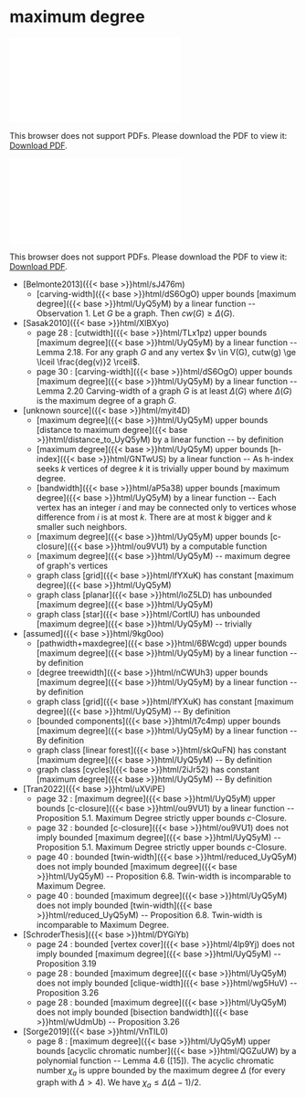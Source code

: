 # maximum degree




<object data="../local_UyQ5yM.pdf" type="application/pdf" width="100%" height="480px"><embed src="../local_UyQ5yM.pdf"><p>This browser does not support PDFs. Please download the PDF to view it: <a href="../local_UyQ5yM.pdf">Download PDF</a>.</p></embed></object>


<object data="../inclusions_UyQ5yM.pdf" type="application/pdf" width="100%" height="480px"><embed src="../inclusions_UyQ5yM.pdf"><p>This browser does not support PDFs. Please download the PDF to view it: <a href="../inclusions_UyQ5yM.pdf">Download PDF</a>.</p></embed></object>

*  [Belmonte2013]({{< base >}}html/sJ476m)
    * [carving-width]({{< base >}}html/dS6OgO) upper bounds [maximum degree]({{< base >}}html/UyQ5yM) by a linear function -- Observation 1. Let $G$ be a graph. Then $cw(G) \ge \Delta(G)$.
*  [Sasak2010]({{< base >}}html/XlBXyo)
    * page 28 : [cutwidth]({{< base >}}html/TLx1pz) upper bounds [maximum degree]({{< base >}}html/UyQ5yM) by a linear function -- Lemma 2.18. For any graph $G$ and any vertex $v \in V(G), cutw(g) \ge \lceil \frac{deg(v)}2 \rceil$.
    * page 30 : [carving-width]({{< base >}}html/dS6OgO) upper bounds [maximum degree]({{< base >}}html/UyQ5yM) by a linear function -- Lemma 2.20 Carving-width of a graph $G$ is at least $\Delta(G)$ where $\Delta(G)$ is the maximum degree of a graph $G$.
*  [unknown source]({{< base >}}html/myit4D)
    * [maximum degree]({{< base >}}html/UyQ5yM) upper bounds [distance to maximum degree]({{< base >}}html/distance_to_UyQ5yM) by a linear function -- by definition
    * [maximum degree]({{< base >}}html/UyQ5yM) upper bounds [h-index]({{< base >}}html/GNTwUS) by a linear function -- As h-index seeks $k$ vertices of degree $k$ it is trivially upper bound by maximum degree.
    * [bandwidth]({{< base >}}html/aP5a38) upper bounds [maximum degree]({{< base >}}html/UyQ5yM) by a linear function -- Each vertex has an integer $i$ and may be connected only to vertices whose difference from $i$ is at most $k$. There are at most $k$ bigger and $k$ smaller such neighbors.
    * [maximum degree]({{< base >}}html/UyQ5yM) upper bounds [c-closure]({{< base >}}html/ou9VU1) by a computable function
    * [maximum degree]({{< base >}}html/UyQ5yM) -- maximum degree of graph's vertices
    * graph class [grid]({{< base >}}html/lfYXuK) has constant [maximum degree]({{< base >}}html/UyQ5yM)
    * graph class [planar]({{< base >}}html/loZ5LD) has unbounded [maximum degree]({{< base >}}html/UyQ5yM)
    * graph class [star]({{< base >}}html/CortlU) has unbounded [maximum degree]({{< base >}}html/UyQ5yM) -- trivially
*  [assumed]({{< base >}}html/9kg0oo)
    * [pathwidth+maxdegree]({{< base >}}html/6BWcgd) upper bounds [maximum degree]({{< base >}}html/UyQ5yM) by a linear function -- by definition
    * [degree treewidth]({{< base >}}html/nCWUh3) upper bounds [maximum degree]({{< base >}}html/UyQ5yM) by a linear function -- by definition
    * graph class [grid]({{< base >}}html/lfYXuK) has constant [maximum degree]({{< base >}}html/UyQ5yM) -- By definition
    * [bounded components]({{< base >}}html/t7c4mp) upper bounds [maximum degree]({{< base >}}html/UyQ5yM) by a linear function -- By definition
    * graph class [linear forest]({{< base >}}html/skQuFN) has constant [maximum degree]({{< base >}}html/UyQ5yM) -- By definition
    * graph class [cycles]({{< base >}}html/2iJr52) has constant [maximum degree]({{< base >}}html/UyQ5yM) -- By definition
*  [Tran2022]({{< base >}}html/uXViPE)
    * page 32 : [maximum degree]({{< base >}}html/UyQ5yM) upper bounds [c-closure]({{< base >}}html/ou9VU1) by a linear function -- Proposition 5.1. Maximum Degree strictly upper bounds $c$-Closure.
    * page 32 : bounded [c-closure]({{< base >}}html/ou9VU1) does not imply bounded [maximum degree]({{< base >}}html/UyQ5yM) -- Proposition 5.1. Maximum Degree strictly upper bounds $c$-Closure.
    * page 40 : bounded [twin-width]({{< base >}}html/reduced_UyQ5yM) does not imply bounded [maximum degree]({{< base >}}html/UyQ5yM) -- Proposition 6.8. Twin-width is incomparable to Maximum Degree.
    * page 40 : bounded [maximum degree]({{< base >}}html/UyQ5yM) does not imply bounded [twin-width]({{< base >}}html/reduced_UyQ5yM) -- Proposition 6.8. Twin-width is incomparable to Maximum Degree.
*  [SchroderThesis]({{< base >}}html/DYGiYb)
    * page 24 : bounded [vertex cover]({{< base >}}html/4lp9Yj) does not imply bounded [maximum degree]({{< base >}}html/UyQ5yM) -- Proposition 3.19
    * page 28 : bounded [maximum degree]({{< base >}}html/UyQ5yM) does not imply bounded [clique-width]({{< base >}}html/wg5HuV) -- Proposition 3.26
    * page 28 : bounded [maximum degree]({{< base >}}html/UyQ5yM) does not imply bounded [bisection bandwidth]({{< base >}}html/wUdmUb) -- Proposition 3.26
*  [Sorge2019]({{< base >}}html/VnTIL0)
    * page 8 : [maximum degree]({{< base >}}html/UyQ5yM) upper bounds [acyclic chromatic number]({{< base >}}html/QGZuUW) by a polynomial function -- Lemma 4.6 ([15]). The acyclic chromatic number $\chi_a$ is uppre bounded by the maximum degree $\Delta$ (for every graph with $\Delta > 4$). We have $\chi_a \le \Delta(\Delta-1)/2$.